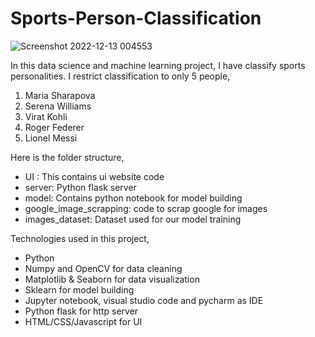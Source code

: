 # Sports-Person-Classification
![Screenshot 2022-12-13 004553](https://user-images.githubusercontent.com/55048952/207136313-4bc14fa3-4130-462a-9bff-b1fe40888d3f.png)

In this data science and machine learning project, I have classify sports personalities. I restrict classification to only 5 people,

1. Maria Sharapova
2. Serena Williams
3. Virat Kohli
4. Roger Federer
5. Lionel Messi

Here is the folder structure,
- UI : This contains ui website code
- server: Python flask server
- model: Contains python notebook for model building
- google_image_scrapping: code to scrap google for images
- images_dataset: Dataset used for our model training

Technologies used in this project,
- Python
- Numpy and OpenCV for data cleaning
- Matplotlib & Seaborn for data visualization
- Sklearn for model building
- Jupyter notebook, visual studio code and pycharm as IDE
- Python flask for http server
- HTML/CSS/Javascript for UI
